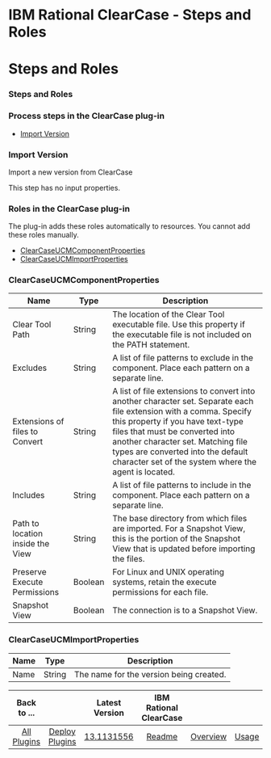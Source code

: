 
IBM Rational ClearCase - Steps and Roles
========================================

# Steps and Roles


### Steps and Roles




### Process steps in the ClearCase plug-in

* [Import Version](#import_version)


### Import Version

Import a new version from ClearCase

This step has no input properties.


### Roles in the ClearCase plug-in

The plug-in adds these roles automatically to resources. You cannot add these roles manually.


* [ClearCaseUCMComponentProperties](#clearcaseucmcomponentproperties_role)
* [ClearCaseUCMImportProperties](#clearcaseucmimportproperties_role)


### ClearCaseUCMComponentProperties


| Name | Type | Description |
| --- | --- | --- |
| Clear Tool Path | String | The location of the Clear Tool executable file. Use this property if the executable file is not included on the PATH statement. |
| Excludes | String | A list of file patterns to exclude in the component. Place each pattern on a separate line. |
| Extensions of files to Convert | String | A list of file extensions to convert into another character set. Separate each file extension with a comma. Specify this property if you have text-type files that must be converted into another character set. Matching file types are converted into the default character set of the system where the agent is located. |
| Includes | String | A list of file patterns to include in the component. Place each pattern on a separate line. |
| Path to location inside the View | String | The base directory from which files are imported. For a Snapshot View, this is the portion of the Snapshot View that is updated before importing the files. |
| Preserve Execute Permissions | Boolean | For Linux and UNIX operating systems, retain the execute permissions for each file. |
| Snapshot View | Boolean | The connection is to a Snapshot View. |

### ClearCaseUCMImportProperties


| Name | Type | Description |
| --- | --- | --- |
| Name | String | The name for the version being created. |



|Back to ...||Latest Version|IBM Rational ClearCase ||||
| :---: | :---: | :---: | :---: | :---: | :---: | :---: |
|[All Plugins](../../index.md)|[Deploy Plugins](../README.md)|[13.1131556](https://raw.githubusercontent.com/UrbanCode/IBM-UCD-PLUGINS/main/files/ClearCaseSourceConfig/ucd-ClearCaseSourceConfig-13.1131556.zip)|[Readme](README.md)|[Overview](overview.md)|[Usage](usage.md)|[Downloads](downloads.md)|
